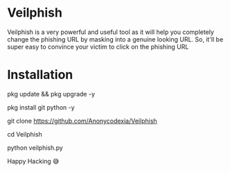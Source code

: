 # Veilphish
Veilphish is a very powerful and useful tool as it will help you completely change the phishing URL by masking into a genuine looking URL. So, it'll be super easy to convince your victim to click on the phishing URL
# Installation
pkg update && pkg upgrade -y

pkg install git python -y

git clone https://github.com/Anonycodexia/Veilphish

cd Veilphish

python veilphish.py

Happy Hacking 😅
